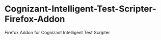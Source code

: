 # Cognizant-Intelligent-Test-Scripter-Firefox-Addon
Firefox Addon for Cognizant Intelligent Test Scripter
